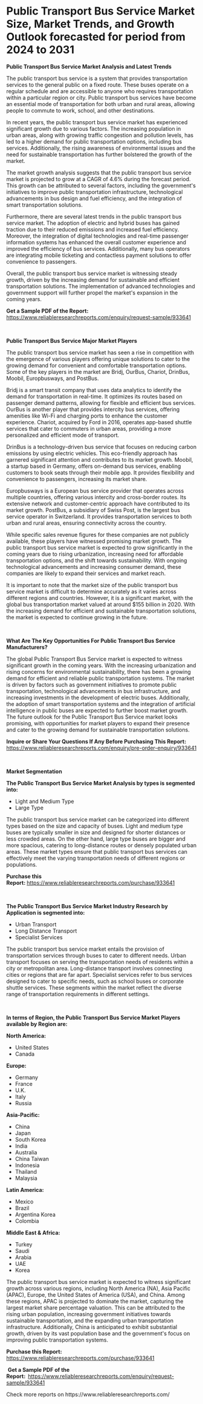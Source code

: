 <p><h1>Public Transport Bus Service Market Size, Market Trends, and Growth Outlook forecasted for period from 2024 to 2031</h1></p><p><strong>Public Transport Bus Service Market Analysis and Latest Trends</strong></p>
<p><p>The public transport bus service is a system that provides transportation services to the general public on a fixed route. These buses operate on a regular schedule and are accessible to anyone who requires transportation within a particular region or city. Public transport bus services have become an essential mode of transportation for both urban and rural areas, allowing people to commute to work, school, and other destinations.</p><p>In recent years, the public transport bus service market has experienced significant growth due to various factors. The increasing population in urban areas, along with growing traffic congestion and pollution levels, has led to a higher demand for public transportation options, including bus services. Additionally, the rising awareness of environmental issues and the need for sustainable transportation has further bolstered the growth of the market.</p><p>The market growth analysis suggests that the public transport bus service market is projected to grow at a CAGR of 4.6% during the forecast period. This growth can be attributed to several factors, including the government's initiatives to improve public transportation infrastructure, technological advancements in bus design and fuel efficiency, and the integration of smart transportation solutions.</p><p>Furthermore, there are several latest trends in the public transport bus service market. The adoption of electric and hybrid buses has gained traction due to their reduced emissions and increased fuel efficiency. Moreover, the integration of digital technologies and real-time passenger information systems has enhanced the overall customer experience and improved the efficiency of bus services. Additionally, many bus operators are integrating mobile ticketing and contactless payment solutions to offer convenience to passengers.</p><p>Overall, the public transport bus service market is witnessing steady growth, driven by the increasing demand for sustainable and efficient transportation solutions. The implementation of advanced technologies and government support will further propel the market's expansion in the coming years.</p></p>
<p><strong>Get a Sample PDF of the Report:&nbsp;</strong> <a href="https://www.reliableresearchreports.com/enquiry/request-sample/933641">https://www.reliableresearchreports.com/enquiry/request-sample/933641</a></p>
<p>&nbsp;</p>
<p><strong>Public Transport Bus Service Major Market Players</strong></p>
<p><p>The public transport bus service market has seen a rise in competition with the emergence of various players offering unique solutions to cater to the growing demand for convenient and comfortable transportation options. Some of the key players in the market are Bridj, OurBus, Chariot, DrinBus, Moobil, Europbusways, and PostBus. </p><p>Bridj is a smart transit company that uses data analytics to identify the demand for transportation in real-time. It optimizes its routes based on passenger demand patterns, allowing for flexible and efficient bus services. OurBus is another player that provides intercity bus services, offering amenities like Wi-Fi and charging ports to enhance the customer experience. Chariot, acquired by Ford in 2016, operates app-based shuttle services that cater to commuters in urban areas, providing a more personalized and efficient mode of transport.</p><p>DrinBus is a technology-driven bus service that focuses on reducing carbon emissions by using electric vehicles. This eco-friendly approach has garnered significant attention and contributes to its market growth. Moobil, a startup based in Germany, offers on-demand bus services, enabling customers to book seats through their mobile app. It provides flexibility and convenience to passengers, increasing its market share.</p><p>Europbusways is a European bus service provider that operates across multiple countries, offering various intercity and cross-border routes. Its extensive network and customer-centric approach have contributed to its market growth. PostBus, a subsidiary of Swiss Post, is the largest bus service operator in Switzerland. It provides transportation services to both urban and rural areas, ensuring connectivity across the country.</p><p>While specific sales revenue figures for these companies are not publicly available, these players have witnessed promising market growth. The public transport bus service market is expected to grow significantly in the coming years due to rising urbanization, increasing need for affordable transportation options, and the shift towards sustainability. With ongoing technological advancements and increasing consumer demand, these companies are likely to expand their services and market reach.</p><p>It is important to note that the market size of the public transport bus service market is difficult to determine accurately as it varies across different regions and countries. However, it is a significant market, with the global bus transportation market valued at around $155 billion in 2020. With the increasing demand for efficient and sustainable transportation solutions, the market is expected to continue growing in the future.</p></p>
<p>&nbsp;</p>
<p><strong>What Are The Key Opportunities For Public Transport Bus Service Manufacturers?</strong></p>
<p><p>The global Public Transport Bus Service market is expected to witness significant growth in the coming years. With the increasing urbanization and rising concerns for environmental sustainability, there has been a growing demand for efficient and reliable public transportation systems. The market is driven by factors such as government initiatives to promote public transportation, technological advancements in bus infrastructure, and increasing investments in the development of electric buses. Additionally, the adoption of smart transportation systems and the integration of artificial intelligence in public buses are expected to further boost market growth. The future outlook for the Public Transport Bus Service market looks promising, with opportunities for market players to expand their presence and cater to the growing demand for sustainable transportation solutions.</p></p>
<p><strong>Inquire or Share Your Questions If Any Before Purchasing This Report:</strong> <a href="https://www.reliableresearchreports.com/enquiry/pre-order-enquiry/933641">https://www.reliableresearchreports.com/enquiry/pre-order-enquiry/933641</a></p>
<p>&nbsp;</p>
<p><strong>Market Segmentation</strong></p>
<p><strong>The Public Transport Bus Service Market Analysis by types is segmented into:</strong></p>
<p><ul><li>Light and Medium Type</li><li>Large Type</li></ul></p>
<p><p>The public transport bus service market can be categorized into different types based on the size and capacity of buses. Light and medium type buses are typically smaller in size and designed for shorter distances or less crowded areas. On the other hand, large type buses are bigger and more spacious, catering to long-distance routes or densely populated urban areas. These market types ensure that public transport bus services can effectively meet the varying transportation needs of different regions or populations.</p></p>
<p><strong>Purchase this Report:&nbsp;</strong><a href="https://www.reliableresearchreports.com/purchase/933641">https://www.reliableresearchreports.com/purchase/933641</a></p>
<p>&nbsp;</p>
<p><strong>The Public Transport Bus Service Market Industry Research by Application is segmented into:</strong></p>
<p><ul><li>Urban Transport</li><li>Long Distance Transport</li><li>Specialist Services</li></ul></p>
<p><p>The public transport bus service market entails the provision of transportation services through buses to cater to different needs. Urban transport focuses on serving the transportation needs of residents within a city or metropolitan area. Long-distance transport involves connecting cities or regions that are far apart. Specialist services refer to bus services designed to cater to specific needs, such as school buses or corporate shuttle services. These segments within the market reflect the diverse range of transportation requirements in different settings.</p></p>
<p>&nbsp;</p>
<p><strong>In terms of Region, the Public Transport Bus Service Market Players available by Region are:</strong></p>
<p>
    <p> <strong> North America: </strong>
        <ul>
            <li>United States</li>
            <li>Canada</li>
        </ul>
        </p> 
    <p> <strong> Europe: </strong>
        <ul>
            <li>Germany</li>
            <li>France</li>
            <li>U.K.</li>
            <li>Italy</li>
            <li>Russia</li>
        </ul>
        </p> 
    <p> <strong> Asia-Pacific: </strong>
        <ul>
            <li>China</li>
            <li>Japan</li>
            <li>South Korea</li>
            <li>India</li>
            <li>Australia</li>
            <li>China Taiwan</li>
            <li>Indonesia</li>
            <li>Thailand</li>
            <li>Malaysia</li>
        </ul>
        </p> 
    <p> <strong> Latin America: </strong>
        <ul>
            <li>Mexico</li>
            <li>Brazil</li>
            <li>Argentina Korea</li>
            <li>Colombia</li>
        </ul>
        </p> 
    <p> <strong> Middle East & Africa: </strong>
        <ul>
            <li>Turkey</li>
            <li>Saudi</li>
            <li>Arabia</li>
            <li>UAE</li>
            <li>Korea</li>
        </ul>
    </p>
    </p>
<p><p>The public transport bus service market is expected to witness significant growth across various regions, including North America (NA), Asia Pacific (APAC), Europe, the United States of America (USA), and China. Among these regions, APAC is projected to dominate the market, capturing the largest market share percentage valuation. This can be attributed to the rising urban population, increasing government initiatives towards sustainable transportation, and the expanding urban transportation infrastructure. Additionally, China is anticipated to exhibit substantial growth, driven by its vast population base and the government's focus on improving public transportation systems.</p></p>
<p><strong>Purchase this Report: </strong><a href="https://www.reliableresearchreports.com/purchase/933641">https://www.reliableresearchreports.com/purchase/933641</a></p>
<p>&nbsp;<strong>Get a Sample PDF of the Report:&nbsp;&nbsp;</strong><a href="https://www.reliableresearchreports.com/enquiry/request-sample/933641">https://www.reliableresearchreports.com/enquiry/request-sample/933641</a></p>
<p><strong></strong></p>
<p>Check more reports on https://www.reliableresearchreports.com/</p>